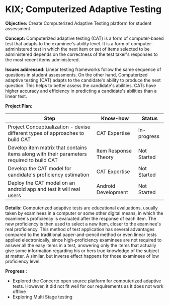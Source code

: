 # **KIX; Computerized Adaptive Testing**

**Objective:**  Create Computerized Adaptive Testing platform for student assessment

**Concept:**  Computerized adaptive testing (CAT) is a form of computer-based test that adapts to the examinee&#39;s ability level. It is a form of computer-administered test in which the next item or set of items selected to be administered depends on the correctness of the test taker&#39;s responses to the most recent items administered.

**Issues addressed:**  Linear testing frameworks follow the same sequence of questions in student assessments. On the other hand, Computerized adaptive testing (CAT) adapts to the candidate&#39;s ability to produce the next question. This helps to better assess the candidate&#39;s abilities. CATs have higher accuracy and efficiency in predicting a candidate&#39;s abilities than a linear test.

**Project Plan:**

| Step | Know-how | Status |
| --- | --- | --- |
| Project Conceptualization - devise different types of approaches to build CAT | CAT Expertise | In-progress |
| Develop item matrix that contains items along with their parameters required to build CAT | Item Response Theory | Not Started |
| Develop the CAT model for candidate&#39;s proficiency estimation | CAT Expertise | Not Started |
| Deploy the CAT model on an android app and test it will real users | Android Development | Not Started |

**Details:**  Computerized adaptive tests are educational evaluations, usually taken by examinees in a computer or some other digital means, in which the examinee&#39;s proficiency is evaluated after the response of each item. The new proficiency is then used to select a new item, closer to the examinee&#39;s real proficiency. This method of test application has several advantages compared to the traditional paper-and-pencil method or even linear tests applied electronically, since high-proficiency examinees are not required to answer all the easy items in a test, answering only the items that actually give some information regarding his or hers true knowledge of the subject at matter. A similar, but inverse effect happens for those examinees of low proficiency level.

**Progress** :

- Explored the Concerto open source platform for computerized adaptive tests. However, it did not fit well for our requirements as it does not work offline
- Exploring Multi Stage testing

